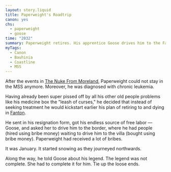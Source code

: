 ```yaml
---
layout: story.liquid
title: Paperweight's Roadtrip
canon: yes
chs:
  - paperweight
  - goose
time: "2032"
summary: Paperweight retires. His apprentice Goose drives him to the Fantoni border. Paperweight opens his tightly-sealed box of memories. This is an unfinished case that Goose has to complete.
myTags:
  - Canon
  - Bauhinia
  - Coastline
  - MSS
---
```


After the events in [The Nuke From Moreland](/stories/a-nuke-from-moreland/), Paperweight could not stay in the MSS anymore. Moreover, he was diagnosed with chronic leukemia.

Having already been super pissed off by all his other old people problems like his medicine box the "leash of curses," he decided that instead of seeking treatment he would kickstart earlier his plan of retiring to and dying in [Fanton](/world/fanton/).

He sent in his resignation form, got his endless source of free labor — Goose, and asked her to drive him to the border, where he had people (hired using bribe money) waiting to drive him to the villa (bought using bribe money). Paperweight had received a lot of bribes.

It was January. It started snowing as they journeyed northwards.

Along the way, he told Goose about his legend. The legend was not complete. She had to complete it for him. Tie up the loose ends.
